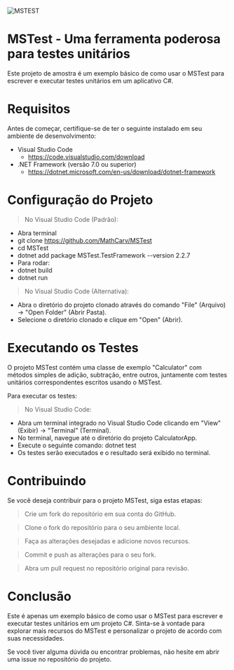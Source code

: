 ![MSTEST](https://github.com/MathCarv/MSTest/assets/96321313/931c7d4f-9a3a-41bf-8db9-c94e20753d8a)

# MSTest - Uma ferramenta poderosa para testes unitários
Este projeto de amostra é um exemplo básico de como usar o MSTest para escrever e executar testes unitários em um aplicativo C#.

# Requisitos
Antes de começar, certifique-se de ter o seguinte instalado em seu ambiente de desenvolvimento:

*  Visual Studio Code 
   * https://code.visualstudio.com/download
* .NET Framework (versão 7.0 ou superior) 
   * https://dotnet.microsoft.com/en-us/download/dotnet-framework

# Configuração do Projeto

> No Visual Studio Code (Padrão):
  * Abra terminal
  * git clone https://github.com/MathCarv/MSTest 
  * cd MSTest
  * dotnet add package MSTest.TestFramework --version 2.2.7
  * Para rodar:
   * dotnet build
   * dotnet run

> No Visual Studio Code (Alternativa):
   * Abra o diretório do projeto clonado através do comando "File" (Arquivo) -> "Open Folder" (Abrir Pasta).
   * Selecione o diretório clonado e clique em "Open" (Abrir).

# Executando os Testes
O projeto MSTest contém uma classe de exemplo "Calculator" com métodos simples de adição, subtração, entre outros, juntamente com testes unitários correspondentes escritos usando o MSTest.

Para executar os testes:

> No Visual Studio Code:
   * Abra um terminal integrado no Visual Studio Code clicando em "View" (Exibir) -> "Terminal" (Terminal).
   * No terminal, navegue até o diretório do projeto CalculatorApp.
   * Execute o seguinte comando: dotnet test
   * Os testes serão executados e o resultado será exibido no terminal.

# Contribuindo
Se você deseja contribuir para o projeto MSTest, siga estas etapas:

> Crie um fork do repositório em sua conta do GitHub.

> Clone o fork do repositório para o seu ambiente local.

> Faça as alterações desejadas e adicione novos recursos.

> Commit e push as alterações para o seu fork.

> Abra um pull request no repositório original para revisão.

# Conclusão

Este é apenas um exemplo básico de como usar o MSTest para escrever e executar testes unitários em um projeto C#. Sinta-se à vontade para explorar mais recursos do MSTest e personalizar o projeto de acordo com suas necessidades.

Se você tiver alguma dúvida ou encontrar problemas, não hesite em abrir uma issue no repositório do projeto.
